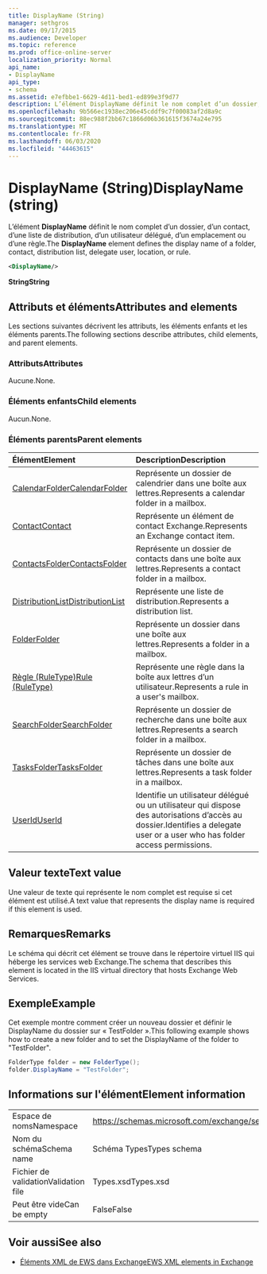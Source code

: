 ```yaml
---
title: DisplayName (String)
manager: sethgros
ms.date: 09/17/2015
ms.audience: Developer
ms.topic: reference
ms.prod: office-online-server
localization_priority: Normal
api_name:
- DisplayName
api_type:
- schema
ms.assetid: e7efbbe1-6629-4d11-bed1-ed899e3f9d77
description: L’élément DisplayName définit le nom complet d’un dossier, d’un contact, d’une liste de distribution, d’un utilisateur délégué, d’un emplacement ou d’une règle.
ms.openlocfilehash: 9b566ec1938ec206e45cddf9c7f00083af2d8a9c
ms.sourcegitcommit: 88ec988f2bb67c1866d06b361615f3674a24e795
ms.translationtype: MT
ms.contentlocale: fr-FR
ms.lasthandoff: 06/03/2020
ms.locfileid: "44463615"
---
```

# <a name="displayname-string"></a><span data-ttu-id="21c58-103">DisplayName (String)</span><span class="sxs-lookup"><span data-stu-id="21c58-103">DisplayName (string)</span></span>

<span data-ttu-id="21c58-104">L’élément **DisplayName** définit le nom complet d’un dossier, d’un contact, d’une liste de distribution, d’un utilisateur délégué, d’un emplacement ou d’une règle.</span><span class="sxs-lookup"><span data-stu-id="21c58-104">The **DisplayName** element defines the display name of a folder, contact, distribution list, delegate user, location, or rule.</span></span> 
  
```XML
<DisplayName/>
```

 <span data-ttu-id="21c58-105">**String**</span><span class="sxs-lookup"><span data-stu-id="21c58-105">**String**</span></span>
## <a name="attributes-and-elements"></a><span data-ttu-id="21c58-106">Attributs et éléments</span><span class="sxs-lookup"><span data-stu-id="21c58-106">Attributes and elements</span></span>

<span data-ttu-id="21c58-107">Les sections suivantes décrivent les attributs, les éléments enfants et les éléments parents.</span><span class="sxs-lookup"><span data-stu-id="21c58-107">The following sections describe attributes, child elements, and parent elements.</span></span>
  
### <a name="attributes"></a><span data-ttu-id="21c58-108">Attributs</span><span class="sxs-lookup"><span data-stu-id="21c58-108">Attributes</span></span>

<span data-ttu-id="21c58-109">Aucune.</span><span class="sxs-lookup"><span data-stu-id="21c58-109">None.</span></span>
  
### <a name="child-elements"></a><span data-ttu-id="21c58-110">Éléments enfants</span><span class="sxs-lookup"><span data-stu-id="21c58-110">Child elements</span></span>

<span data-ttu-id="21c58-111">Aucun.</span><span class="sxs-lookup"><span data-stu-id="21c58-111">None.</span></span>
  
### <a name="parent-elements"></a><span data-ttu-id="21c58-112">Éléments parents</span><span class="sxs-lookup"><span data-stu-id="21c58-112">Parent elements</span></span>

|<span data-ttu-id="21c58-113">**Élément**</span><span class="sxs-lookup"><span data-stu-id="21c58-113">**Element**</span></span>|<span data-ttu-id="21c58-114">**Description**</span><span class="sxs-lookup"><span data-stu-id="21c58-114">**Description**</span></span>|
|:-----|:-----|
|[<span data-ttu-id="21c58-115">CalendarFolder</span><span class="sxs-lookup"><span data-stu-id="21c58-115">CalendarFolder</span></span>](calendarfolder.md) <br/> |<span data-ttu-id="21c58-116">Représente un dossier de calendrier dans une boîte aux lettres.</span><span class="sxs-lookup"><span data-stu-id="21c58-116">Represents a calendar folder in a mailbox.</span></span>  <br/> |
|[<span data-ttu-id="21c58-117">Contact</span><span class="sxs-lookup"><span data-stu-id="21c58-117">Contact</span></span>](contact.md) <br/> |<span data-ttu-id="21c58-118">Représente un élément de contact Exchange.</span><span class="sxs-lookup"><span data-stu-id="21c58-118">Represents an Exchange contact item.</span></span>  <br/> |
|[<span data-ttu-id="21c58-119">ContactsFolder</span><span class="sxs-lookup"><span data-stu-id="21c58-119">ContactsFolder</span></span>](contactsfolder.md) <br/> |<span data-ttu-id="21c58-120">Représente un dossier de contacts dans une boîte aux lettres.</span><span class="sxs-lookup"><span data-stu-id="21c58-120">Represents a contact folder in a mailbox.</span></span>  <br/> |
|[<span data-ttu-id="21c58-121">DistributionList</span><span class="sxs-lookup"><span data-stu-id="21c58-121">DistributionList</span></span>](distributionlist.md) <br/> |<span data-ttu-id="21c58-122">Représente une liste de distribution.</span><span class="sxs-lookup"><span data-stu-id="21c58-122">Represents a distribution list.</span></span>  <br/> |
|[<span data-ttu-id="21c58-123">Folder</span><span class="sxs-lookup"><span data-stu-id="21c58-123">Folder</span></span>](folder.md) <br/> |<span data-ttu-id="21c58-124">Représente un dossier dans une boîte aux lettres.</span><span class="sxs-lookup"><span data-stu-id="21c58-124">Represents a folder in a mailbox.</span></span>  <br/> |
|[<span data-ttu-id="21c58-125">Règle (RuleType)</span><span class="sxs-lookup"><span data-stu-id="21c58-125">Rule (RuleType)</span></span>](rule-ruletype.md) <br/> |<span data-ttu-id="21c58-126">Représente une règle dans la boîte aux lettres d’un utilisateur.</span><span class="sxs-lookup"><span data-stu-id="21c58-126">Represents a rule in a user's mailbox.</span></span>  <br/> |
|[<span data-ttu-id="21c58-127">SearchFolder</span><span class="sxs-lookup"><span data-stu-id="21c58-127">SearchFolder</span></span>](searchfolder.md) <br/> |<span data-ttu-id="21c58-128">Représente un dossier de recherche dans une boîte aux lettres.</span><span class="sxs-lookup"><span data-stu-id="21c58-128">Represents a search folder in a mailbox.</span></span>  <br/> |
|[<span data-ttu-id="21c58-129">TasksFolder</span><span class="sxs-lookup"><span data-stu-id="21c58-129">TasksFolder</span></span>](tasksfolder.md) <br/> |<span data-ttu-id="21c58-130">Représente un dossier de tâches dans une boîte aux lettres.</span><span class="sxs-lookup"><span data-stu-id="21c58-130">Represents a task folder in a mailbox.</span></span>  <br/> |
|[<span data-ttu-id="21c58-131">UserId</span><span class="sxs-lookup"><span data-stu-id="21c58-131">UserId</span></span>](userid.md) <br/> |<span data-ttu-id="21c58-132">Identifie un utilisateur délégué ou un utilisateur qui dispose des autorisations d’accès au dossier.</span><span class="sxs-lookup"><span data-stu-id="21c58-132">Identifies a delegate user or a user who has folder access permissions.</span></span>  <br/> |
   
## <a name="text-value"></a><span data-ttu-id="21c58-133">Valeur texte</span><span class="sxs-lookup"><span data-stu-id="21c58-133">Text value</span></span>

<span data-ttu-id="21c58-134">Une valeur de texte qui représente le nom complet est requise si cet élément est utilisé.</span><span class="sxs-lookup"><span data-stu-id="21c58-134">A text value that represents the display name is required if this element is used.</span></span>
  
## <a name="remarks"></a><span data-ttu-id="21c58-135">Remarques</span><span class="sxs-lookup"><span data-stu-id="21c58-135">Remarks</span></span>

<span data-ttu-id="21c58-136">Le schéma qui décrit cet élément se trouve dans le répertoire virtuel IIS qui héberge les services web Exchange.</span><span class="sxs-lookup"><span data-stu-id="21c58-136">The schema that describes this element is located in the IIS virtual directory that hosts Exchange Web Services.</span></span>
  
## <a name="example"></a><span data-ttu-id="21c58-137">Exemple</span><span class="sxs-lookup"><span data-stu-id="21c58-137">Example</span></span>

<span data-ttu-id="21c58-138">Cet exemple montre comment créer un nouveau dossier et définir le DisplayName du dossier sur « TestFolder ».</span><span class="sxs-lookup"><span data-stu-id="21c58-138">This following example shows how to create a new folder and to set the DisplayName of the folder to "TestFolder".</span></span>
  
```cs
FolderType folder = new FolderType();
folder.DisplayName = "TestFolder";
```

## <a name="element-information"></a><span data-ttu-id="21c58-139">Informations sur l'élément</span><span class="sxs-lookup"><span data-stu-id="21c58-139">Element information</span></span>

|||
|:-----|:-----|
|<span data-ttu-id="21c58-140">Espace de noms</span><span class="sxs-lookup"><span data-stu-id="21c58-140">Namespace</span></span>  <br/> |https://schemas.microsoft.com/exchange/services/2006/types  <br/> |
|<span data-ttu-id="21c58-141">Nom du schéma</span><span class="sxs-lookup"><span data-stu-id="21c58-141">Schema name</span></span>  <br/> |<span data-ttu-id="21c58-142">Schéma Types</span><span class="sxs-lookup"><span data-stu-id="21c58-142">Types schema</span></span>  <br/> |
|<span data-ttu-id="21c58-143">Fichier de validation</span><span class="sxs-lookup"><span data-stu-id="21c58-143">Validation file</span></span>  <br/> |<span data-ttu-id="21c58-144">Types.xsd</span><span class="sxs-lookup"><span data-stu-id="21c58-144">Types.xsd</span></span>  <br/> |
|<span data-ttu-id="21c58-145">Peut être vide</span><span class="sxs-lookup"><span data-stu-id="21c58-145">Can be empty</span></span>  <br/> |<span data-ttu-id="21c58-146">False</span><span class="sxs-lookup"><span data-stu-id="21c58-146">False</span></span>  <br/> |
   
## <a name="see-also"></a><span data-ttu-id="21c58-147">Voir aussi</span><span class="sxs-lookup"><span data-stu-id="21c58-147">See also</span></span>

- [<span data-ttu-id="21c58-148">Éléments XML de EWS dans Exchange</span><span class="sxs-lookup"><span data-stu-id="21c58-148">EWS XML elements in Exchange</span></span>](ews-xml-elements-in-exchange.md)

